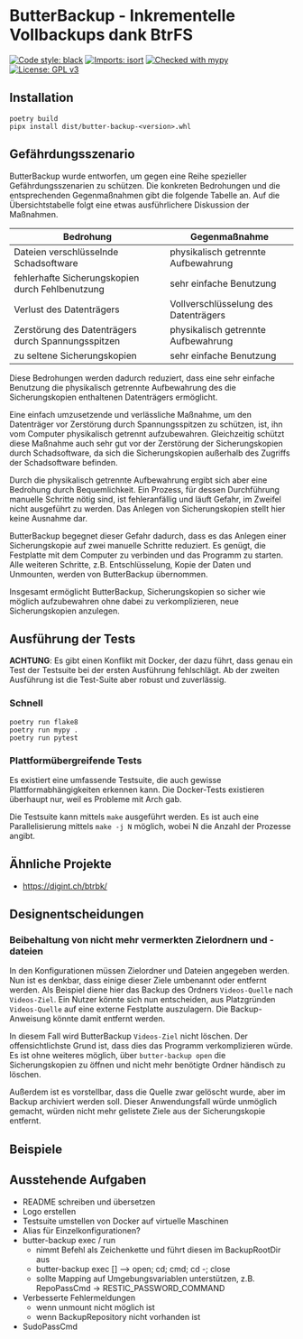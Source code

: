 # ButterBackup - Inkrementelle Vollbackups dank BtrFS

[![Code style: black](https://img.shields.io/badge/code%20style-black-000000.svg)](https://github.com/psf/black)
[![Imports: isort](https://img.shields.io/badge/%20imports-isort-%231674b1?style=flat&labelColor=ef8336)](https://pycqa.github.io/isort/)
[![Checked with mypy](http://www.mypy-lang.org/static/mypy_badge.svg)](http://mypy-lang.org/)
[![License: GPL v3](https://img.shields.io/badge/License-GPL%20v3-blue.svg)](http://www.gnu.org/licenses/gpl-3.0)

## Installation

    poetry build
    pipx install dist/butter-backup-<version>.whl

## Gefährdungsszenario

ButterBackup wurde entworfen, um gegen eine Reihe spezieller
Gefährdungsszenarien zu schützen. Die konkreten Bedrohungen und die
entsprechenden Gegenmaßnahmen gibt die folgende Tabelle an. Auf die
Übersichtstabelle folgt eine etwas ausführlichere Diskussion der Maßnahmen.

| Bedrohung                                          | Gegenmaßnahme                        |
| -------------------------------------------------- | ------------------------------------ |
| Dateien verschlüsselnde Schadsoftware              | physikalisch getrennte Aufbewahrung  |
| fehlerhafte Sicherungskopien durch Fehlbenutzung   | sehr einfache Benutzung              |
| Verlust des Datenträgers                           | Vollverschlüsselung des Datenträgers |
| Zerstörung des Datenträgers durch Spannungsspitzen | physikalisch getrennte Aufbewahrung  |
| zu seltene Sicherungskopien                        | sehr einfache Benutzung              |

Diese Bedrohungen werden dadurch reduziert, dass eine sehr einfache Benutzung
die physikalisch getrennte Aufbewahrung des die Sicherungskopien enthaltenen
Datenträgers ermöglicht.

Eine einfach umzusetzende und verlässliche Maßnahme, um den Datenträger
vor Zerstörung durch Spannungsspitzen zu schützen, ist, ihn vom Computer
physikalisch getrennt aufzubewahren. Gleichzeitig schützt diese Maßnahme
auch sehr gut vor der Zerstörung der Sicherungskopien durch Schadsoftware, da
sich die Sicherungskopien außerhalb des Zugriffs der Schadsoftware befinden.

Durch die physikalisch getrennte Aufbewahrung ergibt sich aber eine Bedrohung
durch Bequemlichkeit. Ein Prozess, für dessen Durchführung manuelle
Schritte nötig sind, ist fehleranfällig und läuft Gefahr, im Zweifel
nicht ausgeführt zu werden. Das Anlegen von Sicherungskopien stellt hier
keine Ausnahme dar.

ButterBackup begegnet dieser Gefahr dadurch, dass es das Anlegen einer
Sicherungskopie auf zwei manuelle Schritte reduziert. Es genügt, die
Festplatte mit dem Computer zu verbinden und das Programm zu starten. Alle
weiteren Schritte, z.B. Entschlüsselung, Kopie der Daten und Unmounten,
werden von ButterBackup übernommen.

Insgesamt ermöglicht ButterBackup, Sicherungskopien so sicher wie möglich
aufzubewahren ohne dabei zu verkomplizieren, neue Sicherungskopien anzulegen.

## Ausführung der Tests

**ACHTUNG**: Es gibt einen Konflikt mit Docker, der dazu führt, dass genau ein
Test der Testsuite bei der ersten Ausführung fehlschlägt. Ab der zweiten
Ausführung ist die Test-Suite aber robust und zuverlässig.

### Schnell

    poetry run flake8
    poetry run mypy .
    poetry run pytest

### Plattformübergreifende Tests

Es existiert eine umfassende Testsuite, die auch gewisse
Plattformabhängigkeiten erkennen kann. Die Docker-Tests existieren überhaupt
nur, weil es Probleme mit Arch gab.

Die Testsuite kann mittels `make` ausgeführt werden. Es ist auch eine
Parallelisierung mittels `make -j N` möglich, wobei N die Anzahl der Prozesse
angibt.

## Ähnliche Projekte

- https://digint.ch/btrbk/

## Designentscheidungen

### Beibehaltung von nicht mehr vermerkten Zielordnern und -dateien

In den Konfigurationen müssen Zielordner und Dateien angegeben werden. Nun ist
es denkbar, dass einige dieser Ziele umbenannt oder entfernt werden. Als
Beispiel diene hier das Backup des Ordners `Videos-Quelle` nach `Videos-Ziel`.
Ein Nutzer könnte sich nun entscheiden, aus Platzgründen `Videos-Quelle` auf
eine externe Festplatte auszulagern. Die Backup-Anweisung könnte damit entfernt
werden.

In diesem Fall wird ButterBackup `Videos-Ziel` nicht löschen. Der
offensichtlichste Grund ist, dass dies das Programm verkomplizieren würde. Es
ist ohne weiteres möglich, über `butter-backup open` die Sicherungskopien zu
öffnen und nicht mehr benötigte Ordner händisch zu löschen.

Außerdem ist es vorstellbar, dass die Quelle zwar gelöscht wurde, aber im
Backup archiviert werden soll. Dieser Anwendungsfall würde unmöglich gemacht,
würden nicht mehr gelistete Ziele aus der Sicherungskopie entfernt.

## Beispiele

## Ausstehende Aufgaben

- README schreiben und übersetzen
- Logo erstellen
- Testsuite umstellen von Docker auf virtuelle Maschinen
- Alias für Einzelkonfigurationen?
- butter-backup exec / run
  - nimmt Befehl als Zeichenkette und führt diesen im BackupRootDir aus
  - butter-backup exec [<uuid>] <cmd> --> open; cd; cmd; cd -; close
  - sollte Mapping auf Umgebungsvariablen unterstützen, z.B. RepoPassCmd -> RESTIC_PASSWORD_COMMAND
- Verbesserte Fehlermeldungen
  - wenn unmount nicht möglich ist
  - wenn BackupRepository nicht vorhanden ist
- SudoPassCmd
